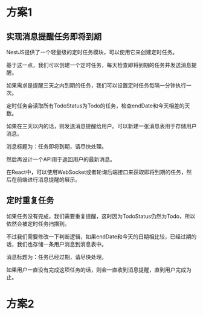 
# 方案1

## 实现消息提醒任务即将到期

NestJS提供了一个轻量级的定时任务模块，可以使用它来创建定时任务。

基于这一点，我们可以创建一个定时任务，每天检查即将到期的任务并发送消息提醒。 

如果需求是提醒三天之内到期的任务，我们可以设置定时任务每隔一分钟执行一次。

定时任务会读取所有TodoStatus为Todo的任务，检查endDate和今天相差的天数。


如果在三天以内的话，则发送消息提醒给用户。可以新建一张消息表用于存储用户消息。

消息标题为：任务即将到期，请尽快处理。

然后再设计一个API用于返回用户的最新消息。

在React中，可以使用WebSocket或者轮询后端接口来获取即将到期的任务，然后在前端进行消息提醒的展示。


## 定时重复任务

如果任务没有完成，我们需要重复提醒，这时因为TodoStatus仍然为Todo，所以依然会被定时任务扫描到。

不过我们需要修改一下判断逻辑，如果endDate和今天的日期相比较，已经过期的话，我们也存储一条用户消息到消息表中。

消息标题为：任务已经过期，请尽快处理。

如果用户一直没有完成这项任务的话，则会一直收到消息提醒，直到用户完成为止。



# 方案2





